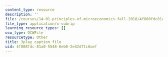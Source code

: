 ```yaml
---
content_type: resource
description: ''
file: /courses/14-01-principles-of-microeconomics-fall-2018/4f808fdc81a055486eb02e42d71c6aef_1UtJGRojmIg.srt
file_type: application/x-subrip
learning_resource_types: []
ocw_type: OCWFile
resourcetype: Other
title: 3play caption file
uid: 4f808fdc-81a0-5548-6eb0-2e42d71c6aef
---
```


